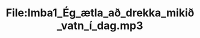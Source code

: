 ---
title: File:Imba1_Ég_ætla_að_drekka_mikið_vatn_í_dag.mp3
recording of: Ég ætla að drekka mikið vatn í dag.
reading speed: slow
speaker: Imba
license: CC0
---